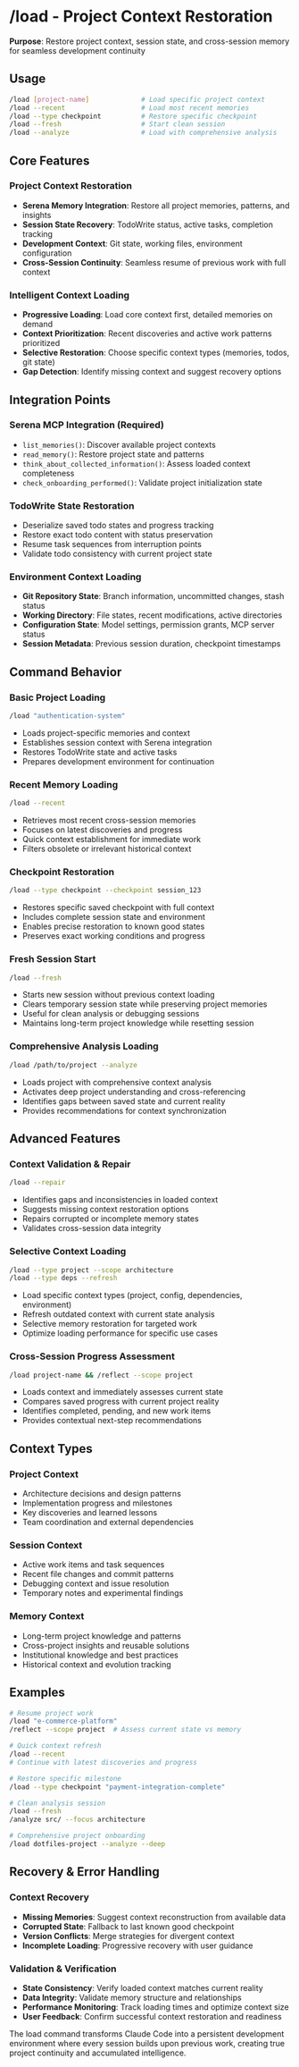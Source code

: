 # /load - Project Context Restoration

**Purpose**: Restore project context, session state, and cross-session memory for seamless development continuity

## Usage

```bash
/load [project-name]             # Load specific project context
/load --recent                   # Load most recent memories  
/load --type checkpoint          # Restore specific checkpoint
/load --fresh                    # Start clean session
/load --analyze                  # Load with comprehensive analysis
```

## Core Features

### **Project Context Restoration**
- **Serena Memory Integration**: Restore all project memories, patterns, and insights
- **Session State Recovery**: TodoWrite status, active tasks, completion tracking
- **Development Context**: Git state, working files, environment configuration
- **Cross-Session Continuity**: Seamless resume of previous work with full context

### **Intelligent Context Loading**
- **Progressive Loading**: Load core context first, detailed memories on demand
- **Context Prioritization**: Recent discoveries and active work patterns prioritized
- **Selective Restoration**: Choose specific context types (memories, todos, git state)
- **Gap Detection**: Identify missing context and suggest recovery options

## Integration Points

### **Serena MCP Integration** (Required)
- `list_memories()`: Discover available project contexts
- `read_memory()`: Restore project state and patterns
- `think_about_collected_information()`: Assess loaded context completeness
- `check_onboarding_performed()`: Validate project initialization state

### **TodoWrite State Restoration**
- Deserialize saved todo states and progress tracking
- Restore exact todo content with status preservation
- Resume task sequences from interruption points
- Validate todo consistency with current project state

### **Environment Context Loading**
- **Git Repository State**: Branch information, uncommitted changes, stash status
- **Working Directory**: File states, recent modifications, active directories
- **Configuration State**: Model settings, permission grants, MCP server status
- **Session Metadata**: Previous session duration, checkpoint timestamps

## Command Behavior

### **Basic Project Loading**
```bash
/load "authentication-system"
```
- Loads project-specific memories and context
- Establishes session context with Serena integration
- Restores TodoWrite state and active tasks
- Prepares development environment for continuation

### **Recent Memory Loading**
```bash
/load --recent
```
- Retrieves most recent cross-session memories
- Focuses on latest discoveries and progress
- Quick context establishment for immediate work
- Filters obsolete or irrelevant historical context

### **Checkpoint Restoration**
```bash
/load --type checkpoint --checkpoint session_123
```
- Restores specific saved checkpoint with full context
- Includes complete session state and environment
- Enables precise restoration to known good states
- Preserves exact working conditions and progress

### **Fresh Session Start**
```bash
/load --fresh
```
- Starts new session without previous context loading
- Clears temporary session state while preserving project memories
- Useful for clean analysis or debugging sessions
- Maintains long-term project knowledge while resetting session

### **Comprehensive Analysis Loading**
```bash
/load /path/to/project --analyze
```
- Loads project with comprehensive context analysis
- Activates deep project understanding and cross-referencing
- Identifies gaps between saved state and current reality
- Provides recommendations for context synchronization

## Advanced Features

### **Context Validation & Repair**
```bash
/load --repair
```
- Identifies gaps and inconsistencies in loaded context
- Suggests missing context restoration options
- Repairs corrupted or incomplete memory states
- Validates cross-session data integrity

### **Selective Context Loading**
```bash
/load --type project --scope architecture
/load --type deps --refresh
```
- Load specific context types (project, config, dependencies, environment)
- Refresh outdated context with current state analysis
- Selective memory restoration for targeted work
- Optimize loading performance for specific use cases

### **Cross-Session Progress Assessment**
```bash
/load project-name && /reflect --scope project
```
- Loads context and immediately assesses current state
- Compares saved progress with current project reality
- Identifies completed, pending, and new work items
- Provides contextual next-step recommendations

## Context Types

### **Project Context**
- Architecture decisions and design patterns
- Implementation progress and milestones
- Key discoveries and learned lessons
- Team coordination and external dependencies

### **Session Context**  
- Active work items and task sequences
- Recent file changes and commit patterns
- Debugging context and issue resolution
- Temporary notes and experimental findings

### **Memory Context**
- Long-term project knowledge and patterns
- Cross-project insights and reusable solutions
- Institutional knowledge and best practices
- Historical context and evolution tracking

## Examples

```bash
# Resume project work
/load "e-commerce-platform"
/reflect --scope project  # Assess current state vs memory

# Quick context refresh
/load --recent
# Continue with latest discoveries and progress

# Restore specific milestone
/load --type checkpoint "payment-integration-complete"

# Clean analysis session
/load --fresh  
/analyze src/ --focus architecture

# Comprehensive project onboarding
/load dotfiles-project --analyze --deep
```

## Recovery & Error Handling

### **Context Recovery**
- **Missing Memories**: Suggest context reconstruction from available data
- **Corrupted State**: Fallback to last known good checkpoint
- **Version Conflicts**: Merge strategies for divergent context
- **Incomplete Loading**: Progressive recovery with user guidance

### **Validation & Verification**
- **State Consistency**: Verify loaded context matches current reality
- **Data Integrity**: Validate memory structure and relationships
- **Performance Monitoring**: Track loading times and optimize context size
- **User Feedback**: Confirm successful context restoration and readiness

The load command transforms Claude Code into a persistent development environment where every session builds upon previous work, creating true project continuity and accumulated intelligence.
